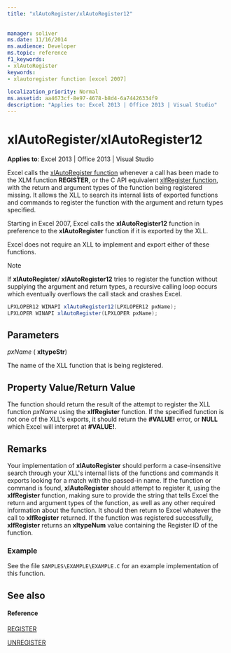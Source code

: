 ```yaml
---
title: "xlAutoRegister/xlAutoRegister12"
 
 
manager: soliver
ms.date: 11/16/2014
ms.audience: Developer
ms.topic: reference
f1_keywords:
- xlAutoRegister
keywords:
- xlautoregister function [excel 2007]
 
localization_priority: Normal
ms.assetid: aa4673cf-8e97-4678-b8d4-6a74426334f9
description: "Applies to: Excel 2013 | Office 2013 | Visual Studio"
---
```


# xlAutoRegister/xlAutoRegister12

 **Applies to**: Excel 2013 | Office 2013 | Visual Studio 
  
Excel calls the [xlAutoRegister function](xlautoregister-xlautoregister12.md) whenever a call has been made to the XLM function **REGISTER**, or the C API equivalent [xlfRegister function](xlfregister-form-1.md), with the return and argument types of the function being registered missing. It allows the XLL to search its internal lists of exported functions and commands to register the function with the argument and return types specified.
  
Starting in Excel 2007, Excel calls the **xlAutoRegister12** function in preference to the **xlAutoRegister** function if it is exported by the XLL. 
  
Excel does not require an XLL to implement and export either of these functions.
  
> [!NOTE]
> If **xlAutoRegister**/ **xlAutoRegister12** tries to register the function without supplying the argument and return types, a recursive calling loop occurs which eventually overflows the call stack and crashes Excel. 
  
```cs
LPXLOPER12 WINAPI xlAutoRegister12(LPXLOPER12 pxName);
LPXLOPER WINAPI xlAutoRegister(LPXLOPER pxName);
```

## Parameters

 _pxName_ ( **xltypeStr**)
  
The name of the XLL function that is being registered.
  
## Property Value/Return Value

The function should return the result of the attempt to register the XLL function  _pxName_ using the **xlfRegister** function. If the specified function is not one of the XLL's exports, it should return the **#VALUE!** error, or **NULL** which Excel will interpret at **#VALUE!**.
  
## Remarks

Your implementation of **xlAutoRegister** should perform a case-insensitive search through your XLL's internal lists of the functions and commands it exports looking for a match with the passed-in name. If the function or command is found, **xlAutoRegister** should attempt to register it, using the **xlfRegister** function, making sure to provide the string that tells Excel the return and argument types of the function, as well as any other required information about the function. It should then return to Excel whatever the call to **xlfRegister** returned. If the function was registered successfully, **xlfRegister** returns an **xltypeNum** value containing the Register ID of the function. 
  
### Example

See the file  `SAMPLES\EXAMPLE\EXAMPLE.C` for an example implementation of this function. 
  
## See also

#### Reference

[REGISTER](xlfregister-form-1.md)
  
[UNREGISTER](xlfunregister-form-1.md)

